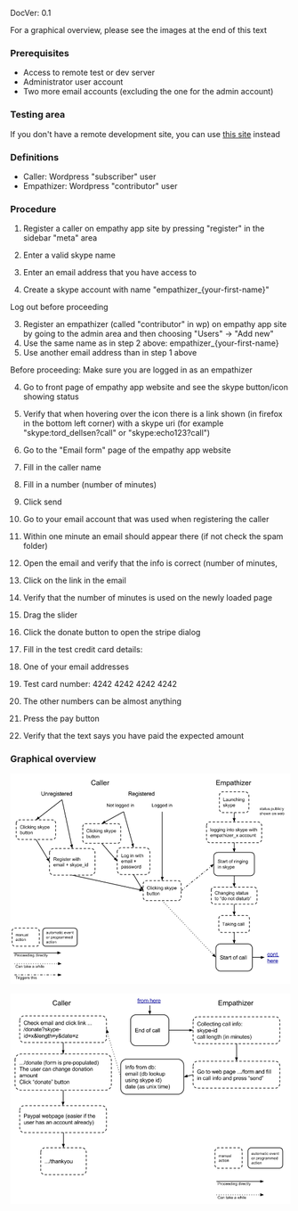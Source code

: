 DocVer: 0.1


For a graphical overview, please see the images at the end of this text


### Prerequisites

* Access to remote test or dev server
* Administrator user account
* Two more email accounts (excluding the one for the admin account)


### Testing area

If you don't have a remote development site, you can use [this site](http://kuanyin.ihavearrived.org/) instead


### Definitions

* Caller: Wordpress "subscriber" user
* Empathizer: Wordpress "contributor" user


### Procedure

1. Register a caller on empathy app site by pressing "register" in the sidebar "meta" area
  1. Enter a valid skype name
  2. Enter an email address that you have access to

2. Create a skype account with name "empathizer_{your-first-name}"

  Log out before proceeding

3. Register an empathizer (called "contributor" in wp) on empathy app site by going to the admin area and then choosing "Users" -> "Add new"
  1. Use the same name as in step 2 above: empathizer_{your-first-name}
  2. Use another email address than in step 1 above

  Before proceeding: Make sure you are logged in as an empathizer

4. Go to front page of empathy app website and see the skype button/icon showing status

5. Verify that when hovering over the icon there is a link shown (in firefox in the bottom left corner) with a skype uri (for example "skype:tord_dellsen?call" or "skype:echo123?call")

6. Go to the "Email form" page of the empathy app website
  1. Fill in the caller name
  2. Fill in a number (number of minutes)
  3. Click send

7. Go to your email account that was used when registering the caller
  1. Within one minute an email should appear there (if not check the spam folder)
  2. Open the email and verify that the info is correct (number of minutes, 

8. Click on the link in the email
  1. Verify that the number of minutes is used on the newly loaded page

9. Drag the slider

10. Click the donate button to open the stripe dialog

11. Fill in the test credit card details:
  1. One of your email addresses
  2. Test card number: 4242 4242 4242 4242
  3. The other numbers can be almost anything
  4. Press the pay button

12. Verify that the text says you have paid the expected amount


### Graphical overview

![before_call](_img/before_call.png)

![after_call](_img/after_call.png)

